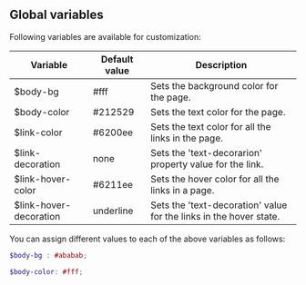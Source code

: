 ## Global variables
Following variables are available for customization:

| Variable                  | Default value      | Description                               |
| --------------------------|--------------------|-------------------------------------------|
| $body-bg                  | #fff               | Sets the background color for the page.|
| $body-color               | #212529            | Sets the text color for the page.|
| $link-color               | #6200ee            | Sets the text color for all the links in the page.|
| $link-decoration          | none               | Sets the 'text-decorarion' property value for the link.|
| $link-hover-color         | #6211ee            | Sets the hover color for all the links in a page.|
| $link-hover-decoration    | underline          | Sets the 'text-decoration' value for the links in the hover state.|

You can assign different values to each of the above variables as follows:
```scss
$body-bg : #ababab;

$body-color: #fff;
```
